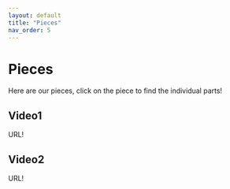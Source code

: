 ```yaml
---
layout: default
title: "Pieces"
nav_order: 5
---
```


# Pieces

Here are our pieces, click on the piece to find the individual parts!

## Video1

URL!

## Video2

URL!
